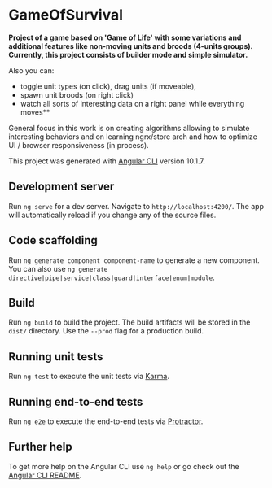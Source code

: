 # GameOfSurvival
**Project of a game based on 'Game of Life' with some variations and additional features like non-moving units and broods (4-units groups). Currently, this project consists of builder mode and simple simulator.** 

Also you can: 
- toggle unit types (on click), drag units (if moveable),
- spawn unit broods (on right click) 
- watch all sorts of interesting data on a right panel while everything moves**

General focus in this work is on creating algorithms allowing to simulate interesting behaviors and on learning ngrx/store arch and how to optimize UI / browser responsiveness (in process).
 



This project was generated with [Angular CLI](https://github.com/angular/angular-cli) version 10.1.7.

## Development server

Run `ng serve` for a dev server. Navigate to `http://localhost:4200/`. The app will automatically reload if you change any of the source files.

## Code scaffolding

Run `ng generate component component-name` to generate a new component. You can also use `ng generate directive|pipe|service|class|guard|interface|enum|module`.

## Build

Run `ng build` to build the project. The build artifacts will be stored in the `dist/` directory. Use the `--prod` flag for a production build.

## Running unit tests

Run `ng test` to execute the unit tests via [Karma](https://karma-runner.github.io).

## Running end-to-end tests

Run `ng e2e` to execute the end-to-end tests via [Protractor](http://www.protractortest.org/).

## Further help

To get more help on the Angular CLI use `ng help` or go check out the [Angular CLI README](https://github.com/angular/angular-cli/blob/master/README.md).
